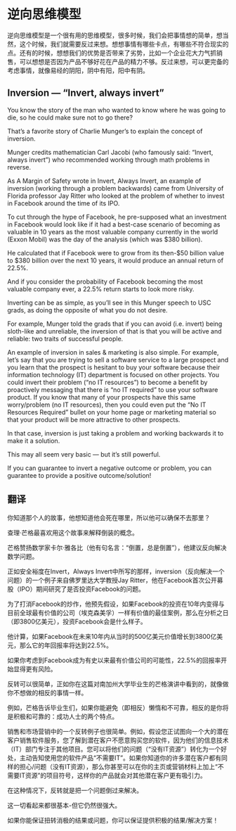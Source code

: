 # 逆向思维模型

逆向思维模型是一个很有用的思维模型，很多时候，我们会把事情想的简单，想当然，这个时候，我们就需要反过来想。想想事情有哪些卡点，有哪些不符合现实的点。还有的时候，想想我们的优势是否带来了劣势，比如一个企业花大力气抓销售，可以想想是否因为产品不够好花在产品的精力不够。反过来想，可以更完备的考虑事情，就像易经的阴阳，阴中有阳，阳中有阴。

## Inversion — “Invert, always invert”

You know the story of the man who wanted to know where he was going to die, so he could make sure not to go there?

That’s a favorite story of Charlie Munger’s to explain the concept of inversion.

Munger credits mathematician Carl Jacobi (who famously said: “Invert, always invert”) who recommended working through math problems in reverse.

As A Margin of Safety wrote in Invert, Always Invert, an example of inversion (working through a problem backwards) came from University of Florida professor Jay Ritter who looked at the problem of whether to invest in Facebook around the time of its IPO.

To cut through the hype of Facebook, he pre-supposed what an investment in Facebook would look like if it had a best-case scenario of becoming as valuable in 10 years as the most valuable company currently in the world (Exxon Mobil) was the day of the analysis (which was $380 billion).

He calculated that if Facebook were to grow from its then-$50 billion value to $380 billion over the next 10 years, it would produce an annual return of 22.5%.

And if you consider the probability of Facebook becoming the most valuable company ever, a 22.5% return starts to look more risky.

Inverting can be as simple, as you’ll see in this Munger speech to USC grads, as doing the opposite of what you do not desire.

For example, Munger told the grads that if you can avoid (i.e. invert) being sloth-like and unreliable, the inversion of that is that you will be active and reliable: two traits of successful people.

An example of inversion in sales & marketing is also simple. For example, let’s say that you are trying to sell a software service to a large prospect and you learn that the prospect is hesitant to buy your software because their information technology (IT) department is focused on other projects. You could invert their problem (“no IT resources”) to become a benefit by proactively messaging that there is “no IT required” to use your software product. If you know that many of your prospects have this same worry/problem (no IT resources), then you could even put the “No IT Resources Required” bullet on your home page or marketing material so that your product will be more attractive to other prospects.

In that case, inversion is just taking a problem and working backwards it to make it a solution.

This may all seem very basic — but it’s still powerful.

If you can guarantee to invert a negative outcome or problem, you can guarantee to provide a positive outcome/solution!

## 翻译

你知道那个人的故事，他想知道他会死在哪里，所以他可以确保不去那里？

查理·芒格最喜欢用这个故事来解释倒装的概念。

芒格赞扬数学家卡尔·雅各比（他有句名言：“倒置，总是倒置”），他建议反向解决数学问题。

正如安全裕度在Invert，Always Invert中所写的那样，inversion（反向解决一个问题）的一个例子来自佛罗里达大学教授Jay Ritter，他在Facebook首次公开募股（IPO）期间研究了是否投资Facebook的问题。

为了打消Facebook的炒作，他预先假设，如果Facebook的投资在10年内变得与目前全球最有价值的公司（埃克森美孚）一样有价值的最佳案例，那么在分析之日（即3800亿美元），投资Facebook会是什么样子。

他计算，如果Facebook在未来10年内从当时的500亿美元价值增长到3800亿美元，那么它的年回报率将达到22.5%。

如果你考虑到Facebook成为有史以来最有价值公司的可能性，22.5%的回报率开始显得更有风险。

反转可以很简单，正如你在这篇对南加州大学毕业生的芒格演讲中看到的，就像做你不想做的相反的事情一样。

例如，芒格告诉毕业生们，如果你能避免（即相反）懒惰和不可靠，相反的是你将是积极和可靠的：成功人士的两个特点。

销售和市场营销中的一个反转例子也很简单。例如，假设您正试图向一个大的潜在客户销售软件服务，您了解到潜在客户不愿意购买您的软件，因为他们的信息技术（IT）部门专注于其他项目。您可以将他们的问题（“没有IT资源”）转化为一个好处，主动告知使用您的软件产品“不需要IT”。如果你知道你的许多潜在客户都有同样的担心/问题（没有IT资源），那么你甚至可以在你的主页或营销材料上加上“不需要IT资源”的项目符号，这样你的产品就会对其他潜在客户更有吸引力。

在这种情况下，反转就是把一个问题倒过来解决。

这一切看起来都很基本-但它仍然很强大。

如果你能保证扭转消极的结果或问题，你可以保证提供积极的结果/解决方案！
